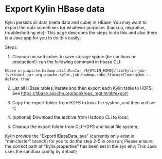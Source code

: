 # Export Kylin HBase data

Kylin persists all data (meta data and cube) in HBase; You may want to export the data sometimes for whatever purposes (backup, migration, troubleshotting etc); This page describes the steps to do this and also there is a Java app for you to do this easily;

Steps:

1. Cleanup unused cubes to save storage space (be cautious on production!): run the following command in hbase CLI: 
```
hbase org.apache.hadoop.util.RunJar /${KYLIN_HOME}/lib/kylin-job-(version).jar org.apache.kylin.job.hadoop.cube.StorageCleanupJob --delete true
```
2. List all HBase tables, iterate and then export each Kylin table to HDFS; See https://hbase.apache.org/book/ops_mgt.html#export

3. Copy the export folder from HDFS to local file system, and then archive it;

4. (optional) Download the archive from Hadoop CLI to local;

5. Cleanup the export folder from CLI HDFS and local file system;

Kylin provide the "ExportHBaseData.java" (currently only exist in "minicluster" branch) for you to do the step 2-5 in one run; Please ensure the correct path of "kylin.properties" has been set in the sys env; This Java uses the sandbox config by default;